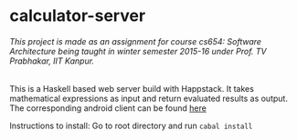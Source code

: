 # calculator-server

###### This project is made as an assignment for course cs654: Software Architecture being taught in winter semester 2015-16 under Prof. TV Prabhakar, IIT Kanpur.

This is a Haskell based web server build with Happstack. It takes mathematical expressions as input and return evaluated results as output.
The corresponding android client can be found [here](https://github.com/sidsaurb/calculator-android)

Instructions to install: Go to root directory and run `cabal install`
